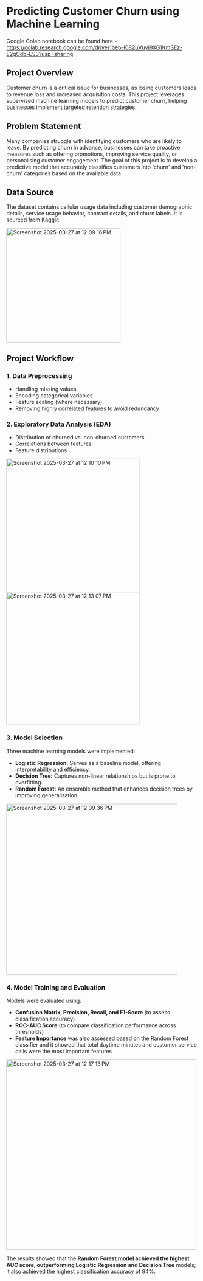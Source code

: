 # Predicting Customer Churn using Machine Learning

Google Colab notebook can be found here - https://colab.research.google.com/drive/1bebH082uVuyI9XG1KmSEz-E2gCdb-ES3?usp=sharing 

## Project Overview
Customer churn is a critical issue for businesses, as losing customers leads to revenue loss and increased acquisition costs. This project leverages supervised machine learning models to predict customer churn, helping businesses implement targeted retention strategies.

## Problem Statement
Many companies struggle with identifying customers who are likely to leave. By predicting churn in advance, businesses can take proactive measures such as offering promotions, improving service quality, or personalising customer engagement. The goal of this project is to develop a predictive model that accurately classifies customers into 'churn' and 'non-churn' categories based on the available data.

## Data Source
The dataset contains cellular usage data including customer demographic details, service usage behavior, contract details, and churn labels. It is sourced from Kaggle.

<img width="300" alt="Screenshot 2025-03-27 at 12 09 16 PM" src="https://github.com/user-attachments/assets/1207ff84-def2-4862-83c4-f801749c1a3a" />


## Project Workflow
### 1. Data Preprocessing
- Handling missing values
- Encoding categorical variables 
- Feature scaling (where necessary)
- Removing highly correlated features to avoid redundancy

### 2. Exploratory Data Analysis (EDA)
- Distribution of churned vs. non-churned customers
- Correlations between features
- Feature distributions

<img width="350" alt="Screenshot 2025-03-27 at 12 10 10 PM" src="https://github.com/user-attachments/assets/ed2cfd39-d130-4eb7-9d17-febed468ad31" /> 
    <img width="350" alt="Screenshot 2025-03-27 at 12 13 07 PM" src="https://github.com/user-attachments/assets/d921af81-83de-4570-be21-8de50ae7eac4" />


### 3. Model Selection
Three machine learning models were implemented:
- **Logistic Regression:** Serves as a baseline model, offering interpretability and efficiency.
- **Decision Tree:** Captures non-linear relationships but is prone to overfitting.
- **Random Forest:** An ensemble method that enhances decision trees by improving generalisation.

<img width="450" alt="Screenshot 2025-03-27 at 12 09 36 PM" src="https://github.com/user-attachments/assets/62e46e57-2ce0-41b2-bf22-cb79aca753a7" />


### 4. Model Training and Evaluation
Models were evaluated using:
- **Confusion Matrix, Precision, Recall, and F1-Score** (to assess classification accuracy)
- **ROC-AUC Score** (to compare classification performance across thresholds)
- **Feature Importance** was also assessed based on the Random Forest classifier and it showed that total daytime minutes and customer service calls were the most important features

<img width="500" alt="Screenshot 2025-03-27 at 12 17 13 PM" src="https://github.com/user-attachments/assets/1c59e953-2e74-4ca5-9511-abbcb9d1b8f1" />



The results showed that the **Random Forest model achieved the highest AUC score, outperforming Logistic Regression and Decision Tree** models; it also achieved the highest classification accuracy of 94%.

